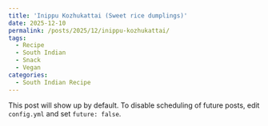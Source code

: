 ```yaml
---
title: 'Inippu Kozhukattai (Sweet rice dumplings)'
date: 2025-12-10
permalink: /posts/2025/12/inippu-kozhukattai/
tags:
  - Recipe
  - South Indian
  - Snack
  - Vegan
categories:
  - South Indian Recipe
---
```


This post will show up by default. To disable scheduling of future posts, edit `config.yml` and set `future: false`. 
